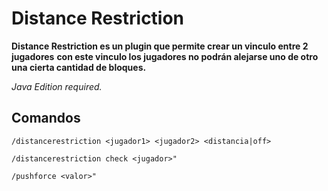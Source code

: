 # Distance Restriction

 

**Distance Restriction es un plugin que permite crear un vinculo entre 2 jugadores**
**con este vinculo los jugadores no podrán alejarse uno de otro una cierta cantidad de bloques.**

 

*Java Edition required.*

 
## Comandos
``/distancerestriction <jugador1> <jugador2> <distancia|off>``

``/distancerestriction check <jugador>"``

``/pushforce <valor>"``
